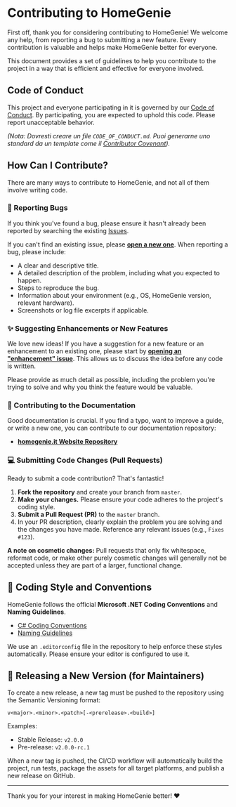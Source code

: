 # Contributing to HomeGenie

First off, thank you for considering contributing to HomeGenie! We welcome any help, from reporting a bug to submitting a new feature. Every contribution is valuable and helps make HomeGenie better for everyone.

This document provides a set of guidelines to help you contribute to the project in a way that is efficient and effective for everyone involved.

## Code of Conduct

This project and everyone participating in it is governed by our [Code of Conduct](CODE_OF_CONDUCT.md). By participating, you are expected to uphold this code. Please report unacceptable behavior.

*(Nota: Dovresti creare un file `CODE_OF_CONDUCT.md`. Puoi generarne uno standard da un template come il [Contributor Covenant](https://www.contributor-covenant.org/)).*

## How Can I Contribute?

There are many ways to contribute to HomeGenie, and not all of them involve writing code.

### 🐛 Reporting Bugs

If you think you've found a bug, please ensure it hasn't already been reported by searching the existing [Issues](https://github.com/genielabs/HomeGenie/issues).

If you can't find an existing issue, please [**open a new one**](https://github.com/genielabs/HomeGenie/issues/new/choose). When reporting a bug, please include:
-   A clear and descriptive title.
-   A detailed description of the problem, including what you expected to happen.
-   Steps to reproduce the bug.
-   Information about your environment (e.g., OS, HomeGenie version, relevant hardware).
-   Screenshots or log file excerpts if applicable.

### ✨ Suggesting Enhancements or New Features

We love new ideas! If you have a suggestion for a new feature or an enhancement to an existing one, please start by [**opening an "enhancement" issue**](https://github.com/genielabs/HomeGenie/issues/new?labels=enhancement). This allows us to discuss the idea before any code is written.

Please provide as much detail as possible, including the problem you're trying to solve and why you think the feature would be valuable.

### 📝 Contributing to the Documentation

Good documentation is crucial. If you find a typo, want to improve a guide, or write a new one, you can contribute to our documentation repository:
-   [**homegenie.it Website Repository**](https://github.com/genielabs/homegenie.it)

### 💻 Submitting Code Changes (Pull Requests)

Ready to submit a code contribution? That's fantastic!

1.  **Fork the repository** and create your branch from `master`.
2.  **Make your changes.** Please ensure your code adheres to the project's coding style.
3.  **Submit a Pull Request (PR)** to the `master` branch.
4.  In your PR description, clearly explain the problem you are solving and the changes you have made. Reference any relevant issues (e.g., `Fixes #123`).

**A note on cosmetic changes:** Pull requests that only fix whitespace, reformat code, or make other purely cosmetic changes will generally not be accepted unless they are part of a larger, functional change.

## 🎨 Coding Style and Conventions

HomeGenie follows the official **Microsoft .NET Coding Conventions** and **Naming Guidelines**.
-   [C# Coding Conventions](https://docs.microsoft.com/dotnet/csharp/programming-guide/inside-a-program/coding-conventions)
-   [Naming Guidelines](https://docs.microsoft.com/en-us/dotnet/standard/design-guidelines/capitalization-conventions)

We use an `.editorconfig` file in the repository to help enforce these styles automatically. Please ensure your editor is configured to use it.

## 🚀 Releasing a New Version (for Maintainers)

To create a new release, a new tag must be pushed to the repository using the Semantic Versioning format:

`v<major>.<minor>.<patch>[-<prerelease>.<build>]`

Examples:
-   Stable Release: `v2.0.0`
-   Pre-release: `v2.0.0-rc.1`

When a new tag is pushed, the CI/CD workflow will automatically build the project, run tests, package the assets for all target platforms, and publish a new release on GitHub.

---

Thank you for your interest in making HomeGenie better! ❤️

